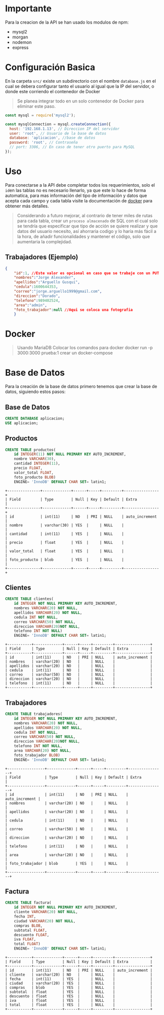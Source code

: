 # Importante
Para la creacion de la API se han usado los modulos de npm:
 - mysql2
 - morgan
 - nodemon
 - express

# Configuración Basica
En la carpeta `src/` existe un subdirectorio con el nombre `database.js` en el cual se debera configurar tanto el usuario al igual que la IP del servidor, o donde este corriendo el contenedor de Docker
> Se planea integrar todo en un solo contenedor de Docker para eliminar este paso.

```javascript
const mysql = require('mysql2');

const mysqlConnection = mysql.createConnection({
  host: '192.168.1.13', // Direccion IP del servidor
  user: 'root', // Usuario de la base de datos
  database: 'aplicacion', //base de datos
  password: 'root', // Contraseña
  // port: 3306, // En caso de tener otro puerto para MySQL
});
```

# Uso
Para conectarse a la API debe completar todos los requerimientos, solo el `id`en las tablas no es necesario llenarlo, ya que este lo hace de forma automatica, para mas información del tipo de información y datos que acepta cada campo y cada tabla visite la documentación de [docker](../docker/README.md) para obtener más detalles.

> Considerando a futuro mejorar, al contrario de tener miles de rutas para cada tabla, crear un `proceso almacenado` de SQL con el cual solo se tendría que especificar que tipo de acción se quiere realizar y que datos del usuario necesito, así ahorraria codigo y lo haría más fácil a la hora, de añadir funcionalidades y mantener el código, solo que aumentaria la complejidad.
## Trabajadores (Ejemplo)
```json
{
    "id":1, //Este valor es opcional en caso que se trabaje con un PUT o un POST
    "nombres":"Jorge Alexander",
    "apellidos":"Arguello Gusqui",
    "cedula":1600644353,
    "correo":"jorge.arguello1999@gmail.com",
    "direccion":"Dorado",
    "telefono":989402524,
    "area":"admin",
    "foto_trabajador":null //Aqui se coloca una fotografia
    }
```

# Docker 
> Usando MariaDB
Colocar los comandos para docker 
docker run -p 3000:3000 prueba:1
crear un docker-compose


# Base de Datos
Para la creación de la base de datos primero tenemos que crear la base de datos, siguiendo estos pasos:

## Base de Datos
```sql
CREATE DATABASE aplicacion;
USE aplicacion;
``` 

## Productos
```sql
CREATE TABLE productos( 
    id INTEGER(11) NOT NULL PRIMARY KEY AUTO_INCREMENT,
    nombre VARCHAR(30), 
    cantidad INTEGER(11), 
    precio FLOAT,
    valor_total FLOAT,
    foto_producto BLOB)
    ENGINE= 'InnoDB' DEFAULT CHAR SET= latin1;
```

```text
+---------------+-------------+------+-----+---------+----------------+
| Field         | Type        | Null | Key | Default | Extra          |
+---------------+-------------+------+-----+---------+----------------+
| id            | int(11)     | NO   | PRI | NULL    | auto_increment |
| nombre        | varchar(30) | YES  |     | NULL    |                |
| cantidad      | int(11)     | YES  |     | NULL    |                |
| precio        | float       | YES  |     | NULL    |                |
| valor_total   | float       | YES  |     | NULL    |                |
| foto_producto | blob        | YES  |     | NULL    |                |
+---------------+-------------+------+-----+---------+----------------+
```
## Clientes
```sql
CREATE TABLE clientes( 
    id INTEGER NOT NULL PRIMARY KEY AUTO_INCREMENT, 
    nombres VARCHAR(20) NOT NULL, 
    apellidos VARCHAR(20) NOT NULL, 
    cedula INT NOT NULL,
    correo VARCHAR(50) NOT NULL,
    direccion VARCHAR(20)NOT NULL,
    telefono INT NOT NULL) 
    ENGINE= 'InnoDB' DEFAULT CHAR SET= latin1;
```

```text
+-----------+-------------+------+-----+---------+----------------+
| Field     | Type        | Null | Key | Default | Extra          |
+-----------+-------------+------+-----+---------+----------------+
| id        | int(11)     | NO   | PRI | NULL    | auto_increment |
| nombres   | varchar(20) | NO   |     | NULL    |                |
| apellidos | varchar(20) | NO   |     | NULL    |                |
| cedula    | int(11)     | NO   |     | NULL    |                |
| correo    | varchar(50) | NO   |     | NULL    |                |
| direccion | varchar(20) | NO   |     | NULL    |                |
| telefono  | int(11)     | NO   |     | NULL    |                |
+-----------+-------------+------+-----+---------+----------------+
```

## Trabajadores
```sql
CREATE TABLE trabajadores( 
    id INTEGER NOT NULL PRIMARY KEY AUTO_INCREMENT, 
    nombres VARCHAR(20) NOT NULL, 
    apellidos VARCHAR(20) NOT NULL, 
    cedula INT NOT NULL,
    correo VARCHAR(50) NOT NULL,
    direccion VARCHAR(20)NOT NULL,
    telefono INT NOT NULL,
    area VARCHAR(20) NOT NULL,
    foto_trabajador BLOB) 
    ENGINE= 'InnoDB' DEFAULT CHAR SET= latin1;
```

```text
+-----------------+-------------+------+-----+---------+----------------+
| Field           | Type        | Null | Key | Default | Extra          |
+-----------------+-------------+------+-----+---------+----------------+
| id              | int(11)     | NO   | PRI | NULL    | auto_increment |
| nombres         | varchar(20) | NO   |     | NULL    |                |
| apellidos       | varchar(20) | NO   |     | NULL    |                |
| cedula          | int(11)     | NO   |     | NULL    |                |
| correo          | varchar(50) | NO   |     | NULL    |                |
| direccion       | varchar(20) | NO   |     | NULL    |                |
| telefono        | int(11)     | NO   |     | NULL    |                |
| area            | varchar(20) | NO   |     | NULL    |                |
| foto_trabajador | blob        | YES  |     | NULL    |                |
+-----------------+-------------+------+-----+---------+----------------+
```

## Factura
```sql
CREATE TABLE factura( 
    id INTEGER NOT NULL PRIMARY KEY AUTO_INCREMENT, 
    cliente VARCHAR(20) NOT NULL, 
    fecha INT,
    ciudad VARCHAR(20) NOT NULL, 
    compras BLOB,
    subtotal FLOAT,
    descuento FLOAT,
    iva FLOAT,
    total FLOAT) 
    ENGINE= 'InnoDB' DEFAULT CHAR SET= latin1;
```

```text
+-----------+-------------+------+-----+---------+----------------+
| Field     | Type        | Null | Key | Default | Extra          |
+-----------+-------------+------+-----+---------+----------------+
| id        | int(11)     | NO   | PRI | NULL    | auto_increment |
| cliente   | varchar(20) | NO   |     | NULL    |                |
| fecha     | int(11)     | YES  |     | NULL    |                |
| ciudad    | varchar(20) | YES  |     | NULL    |                |
| compras   | blob        | YES  |     | NULL    |                |
| subtotal  | float       | YES  |     | NULL    |                |
| descuento | float       | YES  |     | NULL    |                |
| iva       | float       | YES  |     | NULL    |                |
| total     | float       | YES  |     | NULL    |                |
+-----------+-------------+------+-----+---------+----------------+
```